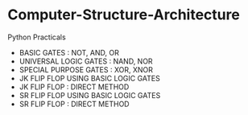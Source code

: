 # Computer-Structure-Architecture
Python Practicals

- BASIC GATES : NOT, AND, OR
- UNIVERSAL LOGIC GATES : NAND, NOR
- SPECIAL PURPOSE GATES : XOR, XNOR
- JK FLIP FLOP USING BASIC LOGIC GATES
- JK FLIP FLOP : DIRECT METHOD
- SR FLIP FLOP USING BASIC LOGIC GATES
- SR FLIP FLOP : DIRECT METHOD

